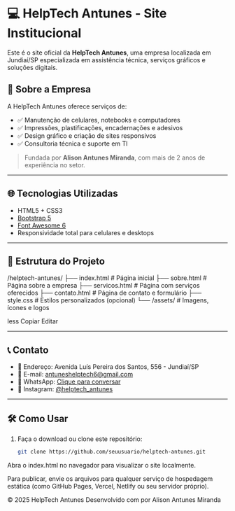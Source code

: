 # 💻 HelpTech Antunes - Site Institucional

Este é o site oficial da **HelpTech Antunes**, uma empresa localizada em Jundiaí/SP especializada em assistência técnica, serviços gráficos e soluções digitais.

## 🔧 Sobre a Empresa

A HelpTech Antunes oferece serviços de:

- ✅ Manutenção de celulares, notebooks e computadores
- ✅ Impressões, plastificações, encadernações e adesivos
- ✅ Design gráfico e criação de sites responsivos
- ✅ Consultoria técnica e suporte em TI

> Fundada por **Alison Antunes Miranda**, com mais de 2 anos de experiência no setor.

---

## 🌐 Tecnologias Utilizadas

- HTML5 + CSS3
- [Bootstrap 5](https://getbootstrap.com/)
- [Font Awesome 6](https://fontawesome.com/)
- Responsividade total para celulares e desktops

---

## 📁 Estrutura do Projeto

/helptech-antunes/
├── index.html # Página inicial
├── sobre.html # Página sobre a empresa
├── servicos.html # Página com serviços oferecidos
├── contato.html # Página de contato e formulário
├── style.css # Estilos personalizados (opcional)
└── /assets/ # Imagens, ícones e logos

less
Copiar
Editar

---

## 📞 Contato

- 📍 Endereço: Avenida Luís Pereira dos Santos, 556 - Jundiaí/SP
- 📧 E-mail: [antuneshelptech6@gmail.com](mailto:antuneshelptech6@gmail.com)
- 📱 WhatsApp: [Clique para conversar](https://wa.me/5511957805217)
- 📸 Instagram: [@helptech_antunes](https://instagram.com/helptech_antunes)

---

## 🛠️ Como Usar

1. Faça o download ou clone este repositório:
   ```bash
   git clone https://github.com/seuusuario/helptech-antunes.git
Abra o index.html no navegador para visualizar o site localmente.

Para publicar, envie os arquivos para qualquer serviço de hospedagem estática (como GitHub Pages, Vercel, Netlify ou seu servidor próprio).

© 2025 HelpTech Antunes
Desenvolvido com  por Alison Antunes Miranda